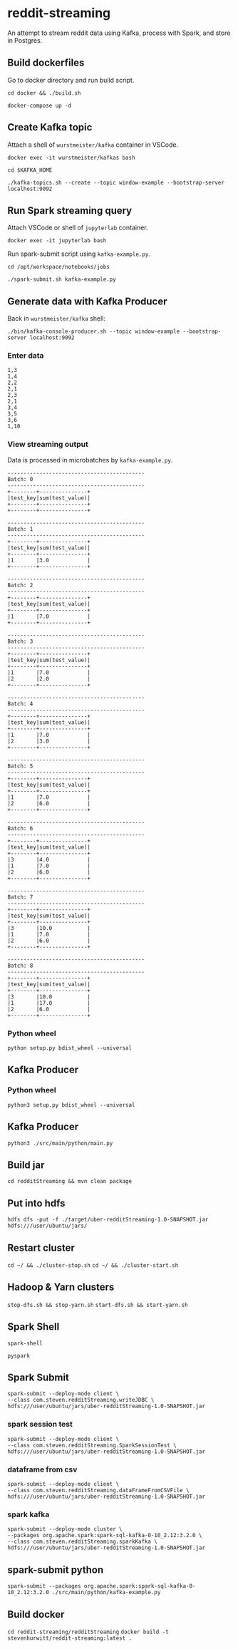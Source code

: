 # reddit-streaming
An attempt to stream reddit data using Kafka, process with Spark, and store in Postgres.

## Build dockerfiles

Go to docker directory and run build script.

`cd docker && ./build.sh`

`docker-compose up -d`

## Create Kafka topic

Attach a shell of `wurstmeister/kafka` container in VSCode.

```
docker exec -it wurstmeister/kafkas bash
```

```
cd $KAFKA_HOME 

./kafka-topics.sh --create --topic window-example --bootstrap-server localhost:9092
```

## Run Spark streaming query

Attach VSCode or shell of `jupyterlab` container.

```
docker exec -it jupyterlab bash
```

Run spark-submit script using `kafka-example.py`.
```
cd /opt/workspace/notebooks/jobs

./spark-submit.sh kafka-example.py
```

## Generate data with Kafka Producer

Back in `wurstmeister/kafka` shell:

```
./bin/kafka-console-producer.sh --topic window-example --bootstrap-server localhost:9092 
```

### Enter data

```
1,3
1,4
2,2
2,1
2,3
2,1
3,4
3,5
3,6
1,10
```

### View streaming output

Data is processed in microbatches by `kafka-example.py`.

```
-------------------------------------------
Batch: 0
-------------------------------------------
+--------+---------------+
|test_key|sum(test_value)|
+--------+---------------+
+--------+---------------+

-------------------------------------------
Batch: 1
-------------------------------------------
+--------+---------------+
|test_key|sum(test_value)|
+--------+---------------+
|1       |3.0            |
+--------+---------------+

-------------------------------------------
Batch: 2
-------------------------------------------
+--------+---------------+
|test_key|sum(test_value)|
+--------+---------------+
|1       |7.0            |
+--------+---------------+

-------------------------------------------
Batch: 3
-------------------------------------------
+--------+---------------+
|test_key|sum(test_value)|
+--------+---------------+
|1       |7.0            |
|2       |2.0            |
+--------+---------------+

-------------------------------------------
Batch: 4
-------------------------------------------
+--------+---------------+
|test_key|sum(test_value)|
+--------+---------------+
|1       |7.0            |
|2       |3.0            |
+--------+---------------+

-------------------------------------------
Batch: 5
-------------------------------------------
+--------+---------------+
|test_key|sum(test_value)|
+--------+---------------+
|1       |7.0            |
|2       |6.0            |
+--------+---------------+

-------------------------------------------
Batch: 6
-------------------------------------------
+--------+---------------+
|test_key|sum(test_value)|
+--------+---------------+
|3       |4.0            |
|1       |7.0            |
|2       |6.0            |
+--------+---------------+

-------------------------------------------
Batch: 7
-------------------------------------------
+--------+---------------+
|test_key|sum(test_value)|
+--------+---------------+
|3       |10.0           |
|1       |7.0            |
|2       |6.0            |
+--------+---------------+

-------------------------------------------
Batch: 8
-------------------------------------------
+--------+---------------+
|test_key|sum(test_value)|
+--------+---------------+
|3       |10.0           |
|1       |17.0           |
|2       |6.0            |
+--------+---------------+
```

### Python wheel

`python setup.py bdist_wheel --universal`

## Kafka Producer

### Python wheel

`python3 setup.py bdist_wheel --universal`

## Kafka Producer

`python3 ./src/main/python/main.py`

## Build jar

`cd redditStreaming && mvn clean package`

## Put into hdfs

`hdfs dfs -put -f ./target/uber-redditStreaming-1.0-SNAPSHOT.jar hdfs:///user/ubuntu/jars/`

## Restart cluster

`cd ~/ && ./cluster-stop.sh`
`cd ~/ && ./cluster-start.sh`

## Hadoop & Yarn clusters

`stop-dfs.sh && stop-yarn.sh`
`start-dfs.sh && start-yarn.sh`

## Spark Shell

`spark-shell`

`pyspark`

## Spark Submit

```
spark-submit --deploy-mode client \
--class com.steven.redditStreaming.writeJDBC \
hdfs:///user/ubuntu/jars/uber-redditStreaming-1.0-SNAPSHOT.jar
```

### spark session test

```
spark-submit --deploy-mode client \
--class com.steven.redditStreaming.SparkSessionTest \
hdfs:///user/ubuntu/jars/uber-redditStreaming-1.0-SNAPSHOT.jar
```

### dataframe from csv

```
spark-submit --deploy-mode client \
--class com.steven.redditStreaming.dataFrameFromCSVFile \
hdfs:///user/ubuntu/jars/uber-redditStreaming-1.0-SNAPSHOT.jar
```

### spark kafka

```
spark-submit --deploy-mode cluster \
--packages org.apache.spark:spark-sql-kafka-0-10_2.12:3.2.0 \
--class com.steven.redditStreaming.sparkKafka \
hdfs:///user/ubuntu/jars/uber-redditStreaming-1.0-SNAPSHOT.jar
```

## spark-submit python

`spark-submit --packages org.apache.spark:spark-sql-kafka-0-10_2.12:3.2.0 ./src/main/python/kafka-example.py`

## Build docker

`cd reddit-streaming/redditStreaming`
`docker build -t stevenhurwitt/reddit-streaming:latest .`